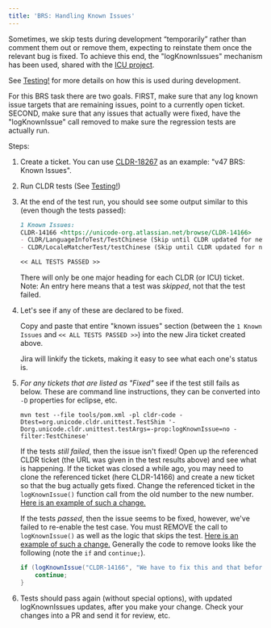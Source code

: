 ```yaml
---
title: 'BRS: Handling Known Issues'
---
```


Sometimes, we skip tests during development “temporarily” rather than comment them out or remove them, expecting to reinstate them once the relevant bug is fixed.  To achieve this end, the "logKnownIssues" mechanism has been used, shared with the [ICU project](https://icu.unicode.org/setup/eclipse/time).

See [Testing!](/development/development-process/#testing) for more details on how this is used during development.

For this BRS task there are two goals. FIRST, make sure that any log known issue targets that are remaining issues, point to a currently open ticket.  SECOND, make sure that any issues that actually were fixed, have the "logKnownIssue" call removed to make sure the regression tests are actually run.

Steps:

1. Create a ticket. You can use [CLDR-18267](https://unicode-org.atlassian.net/browse/CLDR-18267) as an example: "v47 BRS: Known Issues".

2. Run CLDR tests (See [Testing!](/development/development-process/#testing))

3. At the end of the test run,  you should see some output similar to this (even though the tests passed):

    ```md
    1 Known Issues:
    CLDR-14166 <https://unicode-org.atlassian.net/browse/CLDR-14166>
    - CLDR/LanguageInfoTest/TestChinese (Skip until CLDR updated for new ICU4J LocaleMatcher)
    - CLDR/LocaleMatcherTest/testChinese (Skip until CLDR updated for new ICU4J LocaleMatcher)

    << ALL TESTS PASSED >>
    ```

    There will only be one major heading for each CLDR (or ICU) ticket.
    Note: An entry here means that a test was _skipped_, not that the test failed.

4. Let's see if any of these are declared to be fixed.

    Copy and paste that entire "known issues" section (between the `1 Known Issues` and `<< ALL TESTS PASSED >>`) into the new Jira ticket created above.

    Jira will linkify the tickets, making it easy to see what each one's status is.

5. _For any tickets that are listed as "Fixed"_ see if the test still fails as below.  These are command line instructions, they can be converted into `-D` properties for eclipse, etc.

    ```shell
    mvn test --file tools/pom.xml -pl cldr-code -Dtest=org.unicode.cldr.unittest.TestShim '-Dorg.unicode.cldr.unittest.testArgs=-prop:logKnownIssue=no -filter:TestChinese'
    ```

    If the tests _still failed_, then the issue isn't fixed!  Open up the referenced CLDR ticket (the URL was given in the test results above) and see what is happening.  If the ticket was closed a while ago, you may need to clone the referenced ticket (here CLDR-14166) and create a new ticket so that the bug actually gets fixed.  Change the referenced ticket in the `logKnownIssue()` function call from the old number to the new number. [Here is an example of such a change.](https://github.com/unicode-org/cldr/pull/4322/files#diff-f086d09aeea63b3da66518165de7b62e9de9c00477d237293f53b9e56399cd48)

    If the tests _passed_, then the issue seems to be fixed, however, we've failed to re-enable the test case.
    You must REMOVE the call to `logKnownIssue()` as well as the logic that skips the test. [Here is an example of such a change.](https://github.com/unicode-org/cldr/pull/4322/files#diff-62a59f099d43391ba60f3cdde57c4cbdd6f9adee4200e8730200b9707f4992bcL141-L144)  Generally the code to remove looks like the following (note the `if` and `continue;`).

    ```java
    if (logKnownIssue("CLDR-14166", "We have to fix this and that before we can fix this")) {
        continue;
    }
    ```

6. Tests should pass again (without special options), with updated logKnownIssues updates, after you make your change.  Check your changes into a PR and send it for review, etc.
